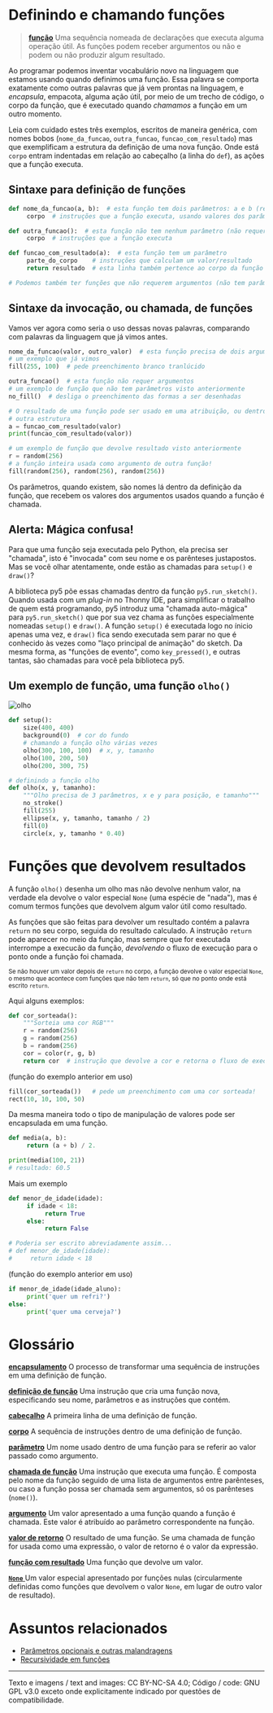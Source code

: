 # Definindo e chamando funções

>[**função**](https://penseallen.github.io/PensePython2e/03-funcoes.html#termo:função)
> Uma sequência nomeada de declarações que executa alguma operação útil. As funções podem receber argumentos ou não e podem ou não produzir algum resultado.

Ao programar podemos inventar vocabulário novo na linguagem que estamos usando quando definimos uma função. Essa palavra se comporta exatamente como outras palavras que já vem prontas na linguagem, e *encapsula*, empacota, alguma ação útil, por meio de um trecho de código, o corpo da função, que é executado quando *chamamos* a função em um outro momento.

Leia com cuidado estes três exemplos, escritos de maneira genérica, com nomes bobos (`nome_da_funcao`, `outra_funcao`, `funcao_com_resultado`) mas que exemplificam a estrutura da definição de uma nova função. Onde está `corpo` entram indentadas em relação ao cabeçalho (a linha do `def`), as ações que a função executa.

## Sintaxe para definição de funções

```python
def nome_da_funcao(a, b):  # esta função tem dois parâmetros: a e b (requer dois argumentos)
     corpo  # instruções que a função executa, usando valores dos parâmetros

def outra_funcao():  # esta função não tem nenhum parâmetro (não requer argumentos na chamada)
     corpo  # instruções que a função executa

def funcao_com_resultado(a):  # esta função tem um parâmetro
     parte_do_corpo    # instruções que calculam um valor/resultado
     return resultado  # esta linha também pertence ao corpo da função

# Podemos também ter funções que não requerem argumentos (não tem parâmetros) e devolve resultado.
```

## Sintaxe da invocação, ou chamada, de funções

Vamos ver agora como seria o uso dessas novas palavras, comparando com palavras da linguagem que já vimos antes.

```python
nome_da_funcao(valor, outro_valor)  # esta função precisa de dois argumentos
# um exemplo que já vimos
fill(255, 100)  # pede preenchimento branco tranlúcido

outra_funcao()  # esta função não requer argumentos
# um exemplo de função que não tem parâmetros visto anteriormente
no_fill()  # desliga o preenchimento das formas a ser desenhadas

# O resultado de uma função pode ser usado em uma atribuição, ou dentro de
# outra estrutura
a = funcao_com_resultado(valor)
print(funcao_com_resultado(valor))

# um exemplo de função que devolve resultado visto anteriormente
r = random(256)
# a função inteira usada como argumento de outra função!
fill(random(256), random(256), random(256))
```

Os parâmetros, quando existem, são nomes lá dentro da definição da função, que recebem os valores dos argumentos usados quando a função é chamada.

## Alerta: Mágica confusa!

Para que uma função seja executada pelo Python, ela precisa ser "chamada", isto é "invocada" com seu nome e os parênteses justapostos. Mas se você olhar atentamente, onde estão as chamadas para `setup()` e `draw()`?

A biblioteca py5 põe essas chamadas dentro da função `py5.run_sketch()`. Quando usada com um *plug-in* no Thonny IDE, para simplificar o trabalho de quem está programando, py5 introduz uma "chamada auto-mágica" para `py5.run_sketch()` que por sua vez chama as funções especialmente nomeadas `setup()` e `draw()`. A função `setup()` é executada logo no ínicio apenas uma vez, e `draw()` fica sendo executada sem parar no que é conhecido às vezes como "laço principal de animação" do sketch. Da mesma forma, as "funções de evento", como `key_pressed()`, e outras tantas, são chamadas para você pela biblioteca py5.

## Um exemplo de função, uma função `olho()`

![olho](assets/funcao_olho.png)

```python
def setup():
    size(400, 400)
    background(0)  # cor do fundo
    # chamando a função olho várias vezes
    olho(300, 100, 100)  # x, y, tamanho
    olho(100, 200, 50)
    olho(200, 300, 75)

# definindo a função olho
def olho(x, y, tamanho):
    """Olho precisa de 3 parâmetros, x e y para posição, e tamanho"""
    no_stroke()
    fill(255)
    ellipse(x, y, tamanho, tamanho / 2)
    fill(0)
    circle(x, y, tamanho * 0.40)
```

# Funções que devolvem resultados

A função `olho()` desenha um olho mas não devolve nenhum valor, na verdade ela devolve o valor especial `None` (uma espécie de "nada"), mas é comum termos funções que devolvem algum valor útil como resultado.

As funções que são feitas para devolver um resultado contém a palavra `return` no seu corpo, seguida do resultado calculado. A instrução `return` pode aparecer no meio da função, mas sempre que for executada interrompe a execucão da função, *devolvendo* o fluxo de execução para o ponto onde a função foi chamada.

<sup>Se não houver um valor depois de `return` no corpo, a função devolve o valor especial `None`, o mesmo que acontece com funções que não tem `return`, só que no ponto onde está escrito `return`.</sup>

Aqui alguns exemplos:

```python
def cor_sorteada():
    """Sorteia uma cor RGB"""
    r = random(256)
    g = random(256)
    b = random(256)
    cor = color(r, g, b)
    return cor  # instrução que devolve a cor e retorna o fluxo de execução
```

(função do exemplo anterior em uso)

```python
fill(cor_sorteada())   # pede um preenchimento com uma cor sorteada!
rect(10, 10, 100, 50)
```

Da mesma maneira todo o tipo de manipulação de valores pode ser encapsulada em uma função.

```python
def media(a, b):
     return (a + b) / 2.

print(media(100, 21))
# resultado: 60.5
```

Mais um exemplo

```python
def menor_de_idade(idade):
     if idade < 18:
          return True
     else:
          return False

# Poderia ser escrito abreviadamente assim...
# def menor_de_idade(idade):
#     return idade < 18
```

(função do exemplo anterior em uso)

```python
if menor_de_idade(idade_aluno):
     print('quer um refri?')
else:
     print('quer uma cerveja?')
```

# Glossário

[**encapsulamento**](https://penseallen.github.io/PensePython2e/04-caso-interface.html#termo:encapsulamento) O processo de transformar uma sequência de instruções em uma definição de função.

[**definição de função**](https://penseallen.github.io/PensePython2e/03-funcoes.html#termo:definição%20de%20função) Uma instrução que cria uma função nova, especificando seu nome, parâmetros e as instruções que contém.

[**cabeçalho**](https://penseallen.github.io/PensePython2e/03-funcoes.html#termo:cabeçalho) A primeira linha de uma definição de função.

[**corpo**](https://penseallen.github.io/PensePython2e/03-funcoes.html#termo:corpo) A sequência de instruções dentro de uma definição de função.

[**parâmetro**](https://penseallen.github.io/PensePython2e/03-funcoes.html#termo:parâmetro) Um nome usado dentro de uma função para se referir ao valor passado como argumento.

[**chamada de função**](https://penseallen.github.io/PensePython2e/03-funcoes.html#termo:chamada%20de%20função) Uma instrução que executa uma função. É composta pelo nome da função seguido de uma lista de argumentos entre parênteses, ou caso a função possa ser chamada sem argumentos, só os parênteses (`nome()`).

[**argumento**](https://penseallen.github.io/PensePython2e/03-funcoes.html#termo:argumento) Um valor apresentado a uma função quando a função é chamada. Este valor é atribuído ao parâmetro correspondente na função.

[**valor de retorno**](https://penseallen.github.io/PensePython2e/03-funcoes.html#termo:valor%20de%20retorno) O resultado de uma função. Se uma chamada de função for usada como uma expressão, o valor de retorno é o valor da expressão.

[**função com resultado**](https://penseallen.github.io/PensePython2e/03-funcoes.html#termo:função%20com%20resultado) Uma função que devolve um valor.

[**`None`** ](https://penseallen.github.io/PensePython2e/03-funcoes.html#termo:None) Um valor especial apresentado por funções nulas (circularmente definidas como funções que devolvem o valor `None`, em lugar de outro valor de resultado).

# Assuntos relacionados

- [Parâmetros opcionais e outras malandragens](funcoes_2.md)
- [Recursividade em funções](recursao_py.md)

---

Texto e imagens / text and images: CC BY-NC-SA 4.0; Código / code: GNU GPL v3.0 exceto onde explicitamente indicado por questões de compatibilidade.
